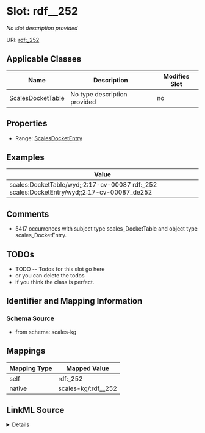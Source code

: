 

# Slot: rdf__252


_No slot description provided_





URI: [rdf:_252](http://www.w3.org/1999/02/22-rdf-syntax-ns#_252)



<!-- no inheritance hierarchy -->





## Applicable Classes

| Name | Description | Modifies Slot |
| --- | --- | --- |
| [ScalesDocketTable](../classes/ScalesDocketTable.md) | No type description provided |  no  |







## Properties

* Range: [ScalesDocketEntry](../classes/ScalesDocketEntry.md)






## Examples

| Value |
| --- |
| scales:DocketTable/wyd;;2:17-cv-00087 rdf:_252 scales:DocketEntry/wyd;;2:17-cv-00087_de252 |

## Comments

* 5417 occurrences with subject type scales_DocketTable and object type scales_DocketEntry.

## TODOs

* TODO -- Todos for this slot go here
* or you can delete the todos
* if you think the class is perfect.

## Identifier and Mapping Information







### Schema Source


* from schema: scales-kg




## Mappings

| Mapping Type | Mapped Value |
| ---  | ---  |
| self | rdf:_252 |
| native | scales-kg/:rdf__252 |




## LinkML Source

<details>
```yaml
name: rdf__252
description: No slot description provided
todos:
- TODO -- Todos for this slot go here
- or you can delete the todos
- if you think the class is perfect.
comments:
- 5417 occurrences with subject type scales_DocketTable and object type scales_DocketEntry.
examples:
- value: scales:DocketTable/wyd;;2:17-cv-00087 rdf:_252 scales:DocketEntry/wyd;;2:17-cv-00087_de252
from_schema: scales-kg
rank: 1000
slot_uri: rdf:_252
alias: rdf__252
domain_of:
- scales_DocketTable
range: scales_DocketEntry

```
</details>